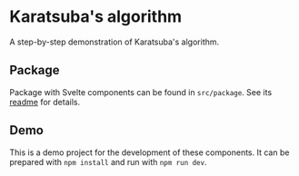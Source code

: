 # Karatsuba's algorithm

A step-by-step demonstration of Karatsuba's algorithm.

## Package

Package with Svelte components can be found in `src/package`. See its
[readme](src/package/README.md) for details.

## Demo

This is a demo project for the development of these components. It can be
prepared with `npm install` and run with `npm run dev`.
